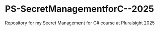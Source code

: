 # PS-SecretManagementforC--2025
Repository for my Secret Management for C# course at Pluralsight 2025
